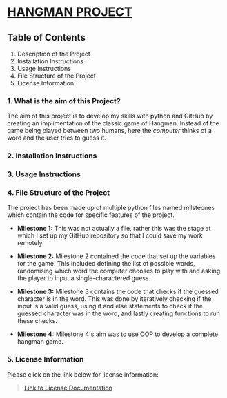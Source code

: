 # <ins> HANGMAN PROJECT

## Table of Contents 
1. Description of the Project
2. Installation Instructions
3. Usage Instructions
4. File Structure of the Project
5. License Information

### 1. What is the aim of this Project?

The aim of this project is to develop my skills with python and GitHub by creating an implimentation of the classic game of Hangman. Instead of the game being played between two humans, here the *computer* thinks of a word and the user tries to guess it.

### 2. Installation Instructions


### 3. Usage Instructions


### 4. File Structure of the Project
The project has been made up of multiple python files named milsteones which contain the code for specific features of the project.
- **Milestone 1:** This was not actually a file, rather this was the stage at which I set up my GitHub repository so that I could save my work remotely.

- **Milestone 2:** Milestone 2 contained the code that set up the variables for the game. This included defining the list of possible words, randomising which word the computer chooses to play with and asking the player to input a single-charactered guess.

- **Milestone 3:** Milestone 3 contains the code that checks if the guessed character is in the word. This was done by iteratively checking if the input is a valid guess, using if and else statements to check if the guessed character was in the word, and lastly creating functions to run these checks. 
- **Milestone 4:** Milestone 4's aim was to use OOP to develop a complete hangman game.


### 5. License Information
Please click on the link below for license information:

> [Link to License Documentation](LICENSE.txt)

